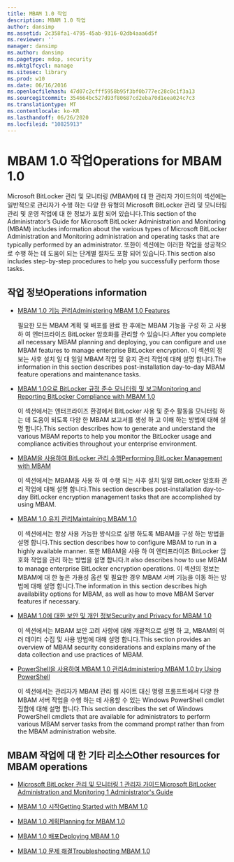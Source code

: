 ```yaml
---
title: MBAM 1.0 작업
description: MBAM 1.0 작업
author: dansimp
ms.assetid: 2c358fa1-4795-45ab-9316-02db4aaa6d5f
ms.reviewer: ''
manager: dansimp
ms.author: dansimp
ms.pagetype: mdop, security
ms.mktglfcycl: manage
ms.sitesec: library
ms.prod: w10
ms.date: 06/16/2016
ms.openlocfilehash: 47d07c2cfff5958b95f3bf0b777ec28c0c1f3a13
ms.sourcegitcommit: 354664bc527d93f80687cd2eba70d1eea024c7c3
ms.translationtype: MT
ms.contentlocale: ko-KR
ms.lasthandoff: 06/26/2020
ms.locfileid: "10825913"
---
```

# <span data-ttu-id="011b0-103">MBAM 1.0 작업</span><span class="sxs-lookup"><span data-stu-id="011b0-103">Operations for MBAM 1.0</span></span>


<span data-ttu-id="011b0-104">Microsoft BitLocker 관리 및 모니터링 (MBAM)에 대 한 관리자 가이드의이 섹션에는 일반적으로 관리자가 수행 하는 다양 한 유형의 Microsoft BitLocker 관리 및 모니터링 관리 및 운영 작업에 대 한 정보가 포함 되어 있습니다.</span><span class="sxs-lookup"><span data-stu-id="011b0-104">This section of the Administrator’s Guide for Microsoft BitLocker Administration and Monitoring (MBAM) includes information about the various types of Microsoft BitLocker Administration and Monitoring administration and operating tasks that are typically performed by an administrator.</span></span> <span data-ttu-id="011b0-105">또한이 섹션에는 이러한 작업을 성공적으로 수행 하는 데 도움이 되는 단계별 절차도 포함 되어 있습니다.</span><span class="sxs-lookup"><span data-stu-id="011b0-105">This section also includes step-by-step procedures to help you successfully perform those tasks.</span></span>

## <span data-ttu-id="011b0-106">작업 정보</span><span class="sxs-lookup"><span data-stu-id="011b0-106">Operations information</span></span>


-   [<span data-ttu-id="011b0-107">MBAM 1.0 기능 관리</span><span class="sxs-lookup"><span data-stu-id="011b0-107">Administering MBAM 1.0 Features</span></span>](administering-mbam-10-features.md)

    <span data-ttu-id="011b0-108">필요한 모든 MBAM 계획 및 배포를 완료 한 후에는 MBAM 기능을 구성 하 고 사용 하 여 엔터프라이즈 BitLocker 암호화를 관리할 수 있습니다.</span><span class="sxs-lookup"><span data-stu-id="011b0-108">After you complete all necessary MBAM planning and deploying, you can configure and use MBAM features to manage enterprise BitLocker encryption.</span></span> <span data-ttu-id="011b0-109">이 섹션의 정보는 사후 설치 일 대 일일 MBAM 작업 및 유지 관리 작업에 대해 설명 합니다.</span><span class="sxs-lookup"><span data-stu-id="011b0-109">The information in this section describes post-installation day-to-day MBAM feature operations and maintenance tasks.</span></span>

-   [<span data-ttu-id="011b0-110">MBAM 1.0으로 BitLocker 규정 준수 모니터링 및 보고</span><span class="sxs-lookup"><span data-stu-id="011b0-110">Monitoring and Reporting BitLocker Compliance with MBAM 1.0</span></span>](monitoring-and-reporting-bitlocker-compliance-with-mbam-10.md)

    <span data-ttu-id="011b0-111">이 섹션에서는 엔터프라이즈 환경에서 BitLocker 사용 및 준수 활동을 모니터링 하는 데 도움이 되도록 다양 한 MBAM 보고서를 생성 하 고 이해 하는 방법에 대해 설명 합니다.</span><span class="sxs-lookup"><span data-stu-id="011b0-111">This section describes how to generate and understand the various MBAM reports to help you monitor the BitLocker usage and compliance activities throughout your enterprise environment.</span></span>

-   [<span data-ttu-id="011b0-112">MBAM을 사용하여 BitLocker 관리 수행</span><span class="sxs-lookup"><span data-stu-id="011b0-112">Performing BitLocker Management with MBAM</span></span>](performing-bitlocker-management-with-mbam.md)

    <span data-ttu-id="011b0-113">이 섹션에서는 MBAM을 사용 하 여 수행 되는 사후 설치 일일 BitLocker 암호화 관리 작업에 대해 설명 합니다.</span><span class="sxs-lookup"><span data-stu-id="011b0-113">This section describes post-installation day-to-day BitLocker encryption management tasks that are accomplished by using MBAM.</span></span>

-   [<span data-ttu-id="011b0-114">MBAM 1.0 유지 관리</span><span class="sxs-lookup"><span data-stu-id="011b0-114">Maintaining MBAM 1.0</span></span>](maintaining-mbam-10.md)

    <span data-ttu-id="011b0-115">이 섹션에서는 항상 사용 가능한 방식으로 실행 하도록 MBAM을 구성 하는 방법을 설명 합니다.</span><span class="sxs-lookup"><span data-stu-id="011b0-115">This section describes how to configure MBAM to run in a highly available manner.</span></span> <span data-ttu-id="011b0-116">또한 MBAM을 사용 하 여 엔터프라이즈 BitLocker 암호화 작업을 관리 하는 방법을 설명 합니다.</span><span class="sxs-lookup"><span data-stu-id="011b0-116">It also describes how to use MBAM to manage enterprise BitLocker encryption operations.</span></span> <span data-ttu-id="011b0-117">이 섹션의 정보는 MBAM에 대 한 높은 가용성 옵션 및 필요한 경우 MBAM 서버 기능을 이동 하는 방법에 대해 설명 합니다.</span><span class="sxs-lookup"><span data-stu-id="011b0-117">The information in this section describes high availability options for MBAM, as well as how to move MBAM Server features if necessary.</span></span>

-   [<span data-ttu-id="011b0-118">MBAM 1.0에 대한 보안 및 개인 정보</span><span class="sxs-lookup"><span data-stu-id="011b0-118">Security and Privacy for MBAM 1.0</span></span>](security-and-privacy-for-mbam-10.md)

    <span data-ttu-id="011b0-119">이 섹션에서는 MBAM 보안 고려 사항에 대해 개괄적으로 설명 하 고, MBAM의 여러 데이터 수집 및 사용 방법에 대해 설명 합니다.</span><span class="sxs-lookup"><span data-stu-id="011b0-119">This section provides an overview of MBAM security considerations and explains many of the data collection and use practices of MBAM.</span></span>

-   [<span data-ttu-id="011b0-120">PowerShell을 사용하여 MBAM 1.0 관리</span><span class="sxs-lookup"><span data-stu-id="011b0-120">Administering MBAM 1.0 by Using PowerShell</span></span>](administering-mbam-10-by-using-powershell.md)

    <span data-ttu-id="011b0-121">이 섹션에서는 관리자가 MBAM 관리 웹 사이트 대신 명령 프롬프트에서 다양 한 MBAM 서버 작업을 수행 하는 데 사용할 수 있는 Windows PowerShell cmdlet 집합에 대해 설명 합니다.</span><span class="sxs-lookup"><span data-stu-id="011b0-121">This section describes the set of Windows PowerShell cmdlets that are available for administrators to perform various MBAM server tasks from the command prompt rather than from the MBAM administration website.</span></span>

## <span data-ttu-id="011b0-122">MBAM 작업에 대 한 기타 리소스</span><span class="sxs-lookup"><span data-stu-id="011b0-122">Other resources for MBAM operations</span></span>


-   [<span data-ttu-id="011b0-123">Microsoft BitLocker 관리 및 모니터링 1 관리자 가이드</span><span class="sxs-lookup"><span data-stu-id="011b0-123">Microsoft BitLocker Administration and Monitoring 1 Administrator's Guide</span></span>](index.md)

-   [<span data-ttu-id="011b0-124">MBAM 1.0 시작</span><span class="sxs-lookup"><span data-stu-id="011b0-124">Getting Started with MBAM 1.0</span></span>](getting-started-with-mbam-10.md)

-   [<span data-ttu-id="011b0-125">MBAM 1.0 계획</span><span class="sxs-lookup"><span data-stu-id="011b0-125">Planning for MBAM 1.0</span></span>](planning-for-mbam-10.md)

-   [<span data-ttu-id="011b0-126">MBAM 1.0 배포</span><span class="sxs-lookup"><span data-stu-id="011b0-126">Deploying MBAM 1.0</span></span>](deploying-mbam-10.md)

-   [<span data-ttu-id="011b0-127">MBAM 1.0 문제 해결</span><span class="sxs-lookup"><span data-stu-id="011b0-127">Troubleshooting MBAM 1.0</span></span>](troubleshooting-mbam-10.md)

 

 





